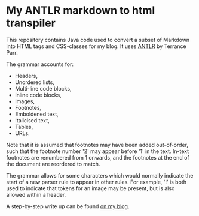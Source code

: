# My ANTLR markdown to html transpiler

This repository contains Java code used to convert a subset of Markdown into HTML tags and CSS-classes for my blog. It uses [ANTLR](https://www.antlr.org/index.html) by Terrance Parr.

The grammar accounts for:

- Headers,
- Unordered lists,
- Multi-line code blocks,
- Inline code blocks,
- Images,
- Footnotes,
- Emboldened text,
- Italicised text,
- Tables,
- URLs.

Note that it is assumed that footnotes may have been added out-of-order, such that the footnote number '2' may appear before '1' in the text. In-text footnotes are renumbered from 1 onwards, and the footnotes at the end of the document are reordered to match.

The grammar allows for some characters which would normally indicate the start of a new parser rule to appear in other rules. For example, '!' is both used to indicate that tokens for an image may be present, but is also allowed within a header.

A step-by-step write up can be found [on my blog](https://acrossthegrove.blue/4).
